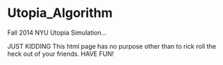 Utopia_Algorithm
==============

Fall 2014 NYU Utopia Simulation...

JUST KIDDING
This html page has no purpose other than to rick roll the heck out of your friends. HAVE FUN!
